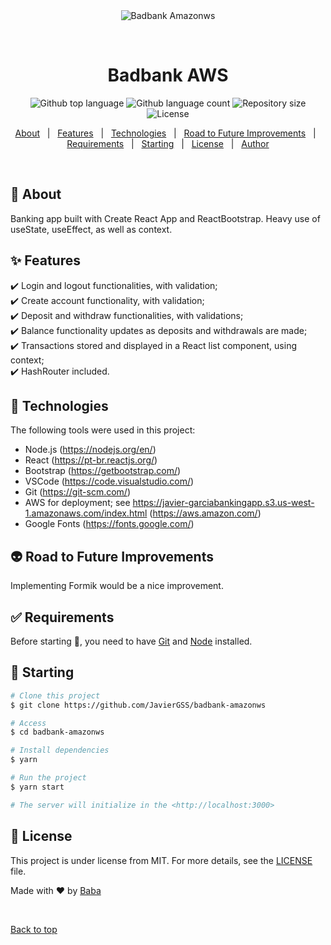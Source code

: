 <div align="center" id="top"> 
  <img src="./.github/app.gif" alt="Badbank Amazonws" />

  &#xa0;

  <!-- <a href="https://badbankamazonws.netlify.app">Demo</a> -->
</div>

<h1 align="center">Badbank AWS</h1>

<p align="center">
  <img alt="Github top language" src="https://img.shields.io/github/languages/top/JavierGSS/badbank-amazonws?color=56BEB8">

  <img alt="Github language count" src="https://img.shields.io/github/languages/count/JavierGSS/badbank-amazonws?color=56BEB8">

  <img alt="Repository size" src="https://img.shields.io/github/repo-size/JavierGSS/badbank-amazonws?color=56BEB8">

  <img alt="License" src="https://img.shields.io/github/license/JavierGSS/badbank-amazonws?color=56BEB8">

  <!-- <img alt="Github issues" src="https://img.shields.io/github/issues/JavierGSS/badbank-amazonws?color=56BEB8" /> -->

  <!-- <img alt="Github forks" src="https://img.shields.io/github/forks/JavierGSS/badbank-amazonws?color=56BEB8" /> -->

  <!-- <img alt="Github stars" src="https://img.shields.io/github/stars/JavierGSS/badbank-amazonws?color=56BEB8" /> -->
</p>

<!-- Status -->

<!-- <h4 align="center"> 
	🚧  Badbank Amazonws 🚀 Under construction...  🚧
</h4> 

<hr> -->

<p align="center">
  <a href="#dart-about">About</a> &#xa0; | &#xa0; 
  <a href="#sparkles-features">Features</a> &#xa0; | &#xa0;
  <a href="#rocket-technologies">Technologies</a> &#xa0; | &#xa0;
  <a href="#alien">Road to Future Improvements</a> &#xa0; | &#xa0;
  <a href="#white_check_mark-requirements">Requirements</a> &#xa0; | &#xa0;
  <a href="#checkered_flag-starting">Starting</a> &#xa0; | &#xa0;
  <a href="#memo-license">License</a> &#xa0; | &#xa0;
  <a href="https://github.com/JavierGSS" target="_blank">Author</a>
</p>

<br>

## :dart: About ##

Banking app built with Create React App and ReactBootstrap. Heavy use of useState, useEffect, as well as context.

## :sparkles: Features ##

:heavy_check_mark: Login and logout functionalities, with validation;\
:heavy_check_mark: Create account functionality, with validation;\
:heavy_check_mark: Deposit and withdraw functionalities, with validations;\
:heavy_check_mark: Balance functionality updates as deposits and withdrawals are made;\
:heavy_check_mark: Transactions stored and displayed in a React list component, using context;\
:heavy_check_mark: HashRouter included.


## :rocket: Technologies ##

The following tools were used in this project:

- Node.js (https://nodejs.org/en/)
- React (https://pt-br.reactjs.org/)
- Bootstrap (https://getbootstrap.com/)
- VSCode (https://code.visualstudio.com/)
- Git (https://git-scm.com/)
- AWS for deployment; see https://javier-garciabankingapp.s3.us-west-1.amazonaws.com/index.html (https://aws.amazon.com/)
- Google Fonts (https://fonts.google.com/)

## :alien: Road to Future Improvements ##

Implementing Formik would be a nice improvement.


## :white_check_mark: Requirements ##

Before starting :checkered_flag:, you need to have [Git](https://git-scm.com) and [Node](https://nodejs.org/en/) installed.

## :checkered_flag: Starting ##

```bash
# Clone this project
$ git clone https://github.com/JavierGSS/badbank-amazonws

# Access
$ cd badbank-amazonws

# Install dependencies
$ yarn

# Run the project
$ yarn start

# The server will initialize in the <http://localhost:3000>
```

## :memo: License ##

This project is under license from MIT. For more details, see the [LICENSE](LICENSE) file.


Made with :heart: by <a href="https://github.com/JavierGSS" target="_blank">Baba</a>

&#xa0;

<a href="#top">Back to top</a>
